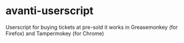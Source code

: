 # avanti-userscript
Userscript for buying tickets at pre-sold it works in Greasemonkey (for Firefox) and Tampermokey (for Chrome)
